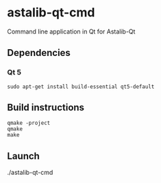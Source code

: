 # astalib-qt-cmd
Command line application in Qt for Astalib-Qt

## Dependencies
### Qt 5
```
sudo apt-get install build-essential qt5-default
```

## Build instructions
```
qmake -project
qmake
make
```

## Launch
./astalib-qt-cmd
